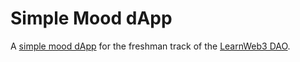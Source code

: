 # Simple Mood dApp

A [simple mood dApp](https://www.learnweb3.io/tracks/freshman/dapp-tutorial) for the freshman track of the [LearnWeb3 DAO](https://www.learnweb3.io/).